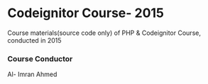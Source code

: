 # Codeignitor Course- 2015
Course materials(source code only) of PHP & Codeignitor Course, conducted in 2015

### Course Conductor
Al- Imran Ahmed

